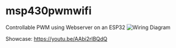 # msp430pwmwifi
Controllable PWM using Webserver on an ESP32
![Wiring Diagram](https://user-images.githubusercontent.com/121986109/235535942-3ae029a0-cb95-492f-8dfc-e6ce013b4c2b.png)

Showcase: https://youtu.be/AAbi2rlBQdQ

